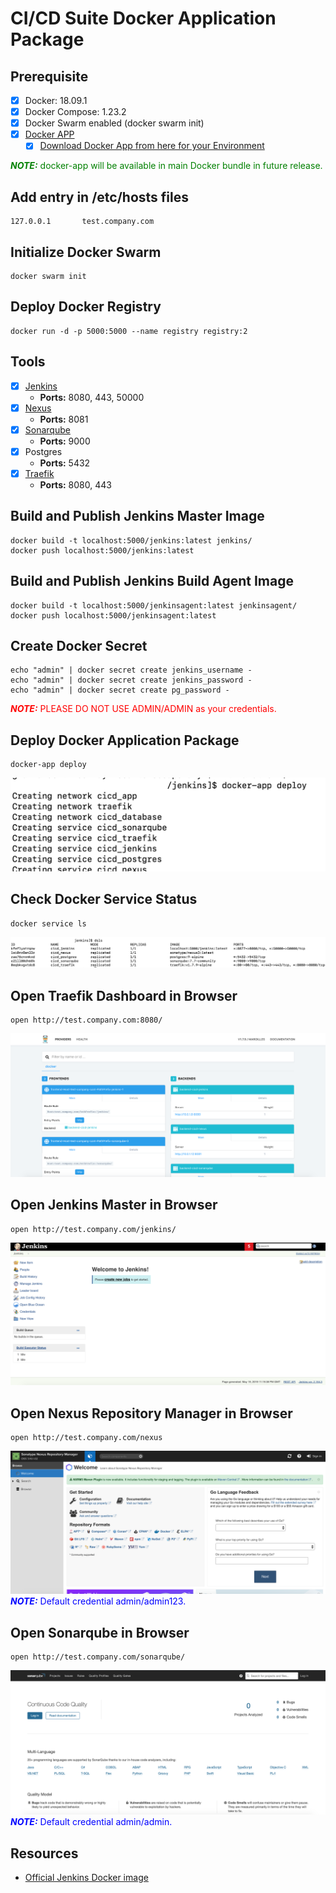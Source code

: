 # **CI/CD Suite Docker Application Package**

## **Prerequisite**
- [x] Docker: 18.09.1
- [x] Docker Compose: 1.23.2
- [x] Docker Swarm enabled (docker swarm init)
- [x] [Docker APP](https://github.com/docker/app)
  - [x] [Download Docker App from here for your Environment](https://github.com/docker/app/releases)

<span style="color:green">***NOTE:*** docker-app will be available in main Docker bundle in future release.</span>

## **Add entry in /etc/hosts files**
```
127.0.0.1       test.company.com
```

## **Initialize Docker Swarm**
```
docker swarm init
```

## **Deploy Docker Registry**
```
docker run -d -p 5000:5000 --name registry registry:2
```

## **Tools**
- [x] [Jenkins](http://test.company.com/jenkins/)
  - **Ports:** 8080, 443, 50000
- [x] [Nexus](http://test.company.com/nexus/)
  - **Ports:** 8081
- [x] [Sonarqube](http://test.company.com/sonarqube/about)
  - **Ports:** 9000
- [x] Postgres
  - **Ports:** 5432
- [x] [Traefik](http://test.company.com:8080/dashboard/)
  - **Ports:** 8080, 443

## **Build and Publish Jenkins Master Image**
```
docker build -t localhost:5000/jenkins:latest jenkins/
docker push localhost:5000/jenkins:latest
```

## **Build and Publish Jenkins Build Agent Image**
```
docker build -t localhost:5000/jenkinsagent:latest jenkinsagent/
docker push localhost:5000/jenkinsagent:latest
```

## **Create Docker Secret**
```
echo "admin" | docker secret create jenkins_username -
echo "admin" | docker secret create jenkins_password -
echo "admin" | docker secret create pg_password -
```

<span style="color:red">***NOTE:*** PLEASE DO NOT USE ADMIN/ADMIN as your credentials.</span>

## **Deploy Docker Application Package**
```
docker-app deploy
```
![](images/deploy.png)

## **Check Docker Service Status**
```
docker service ls
```
![](images/ServiceStatus.png)

## **Open Traefik Dashboard in Browser**
```
open http://test.company.com:8080/
```
![](images/TraefikHome.png)

## **Open Jenkins Master in Browser**
```
open http://test.company.com/jenkins/
```
![](images/JenkinsHome.png)

## **Open Nexus Repository Manager in Browser**
```
open http://test.company.com/nexus
```
![](images/NexusHome.png)
<span style="color:blue">***NOTE:*** Default credential admin/admin123.</span>

## **Open Sonarqube in Browser**
```
open http://test.company.com/sonarqube/
```
![](images/SonarHome.png)
<span style="color:blue">***NOTE:*** Default credential admin/admin.</span>

## **Resources**
* [Official Jenkins Docker image](https://github.com/jenkinsci/docker/blob/master/README.md)
